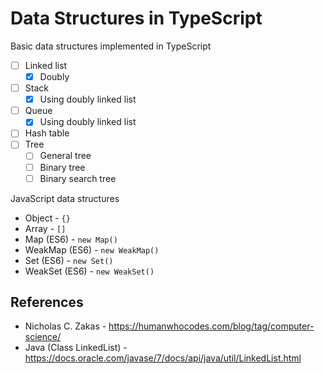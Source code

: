 # Data Structures in TypeScript

Basic data structures implemented in TypeScript

- [ ] Linked list
  - [x] Doubly
- [ ] Stack
  - [x] Using doubly linked list
- [ ] Queue
  - [x] Using doubly linked list
- [ ] Hash table
- [ ] Tree
  - [ ] General tree
  - [ ] Binary tree
  - [ ] Binary search tree

JavaScript data structures

- Object - `{}`
- Array - `[]`
- Map (ES6) - `new Map()`
- WeakMap (ES6) - `new WeakMap()`
- Set (ES6) - `new Set()`
- WeakSet (ES6) - `new WeakSet()`

## References

* Nicholas C. Zakas - https://humanwhocodes.com/blog/tag/computer-science/
* Java (Class LinkedList) - https://docs.oracle.com/javase/7/docs/api/java/util/LinkedList.html
